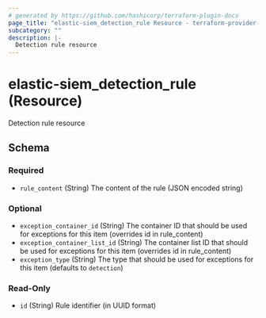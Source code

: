 ```yaml
---
# generated by https://github.com/hashicorp/terraform-plugin-docs
page_title: "elastic-siem_detection_rule Resource - terraform-provider-elastic-siem"
subcategory: ""
description: |-
  Detection rule resource
---
```


# elastic-siem_detection_rule (Resource)

Detection rule resource



<!-- schema generated by tfplugindocs -->
## Schema

### Required

- `rule_content` (String) The content of the rule (JSON encoded string)

### Optional

- `exception_container_id` (String) The container ID that should be used for exceptions for this item (overrides id in rule_content)
- `exception_container_list_id` (String) The container list ID that should be used for exceptions for this item (overrides id in rule_content)
- `exception_type` (String) The type that should be used for exceptions for this item (defaults to `detection`)

### Read-Only

- `id` (String) Rule identifier (in UUID format)


